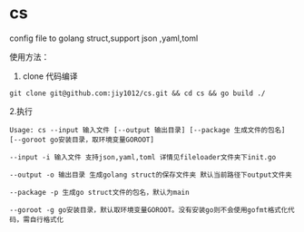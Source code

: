 # cs
config file to golang struct,support json ,yaml,toml

使用方法：
1. clone 代码编译
```
git clone git@github.com:jiy1012/cs.git && cd cs && go build ./
```

2.执行
```
Usage: cs --input 输入文件 [--output 输出目录] [--package 生成文件的包名] [--goroot go安装目录，取环境变量GOROOT]

--input -i 输入文件 支持json,yaml,toml 详情见fileloader文件夹下init.go

--output -o 输出目录 生成golang struct的保存文件夹 默认当前路径下output文件夹

--package -p 生成go struct文件的包名，默认为main

--goroot -g go安装目录，默认取环境变量GOROOT。没有安装go则不会使用gofmt格式化代码，需自行格式化

```
